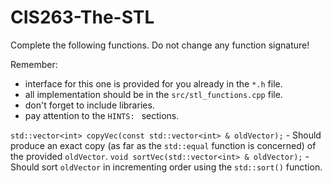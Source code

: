 # CIS263-The-STL

Complete the following functions.  Do not change any function signature!

Remember:

- interface for this one is provided for you already in the ```*.h``` file.
- all implementation should be in the ```src/stl_functions.cpp``` file.
- don't forget to include libraries.
- pay attention to the ```HINTS: ``` sections.

```std::vector<int> copyVec(const std::vector<int> & oldVector);``` - Should produce an exact copy (as far as the ```std::equal``` function is concerned) of the provided ```oldVector```.
```void sortVec(std::vector<int> & oldVector);``` - Should sort ```oldVector``` in incrementing order using the ```std::sort()``` function.
